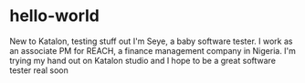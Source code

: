 # hello-world
New to Katalon, testing stuff out
I'm Seye, a baby software tester. 
I work as an associate PM for REACH, a finance management company in Nigeria. 
I'm trying my hand out on Katalon studio and I hope to be a great software tester real soon
